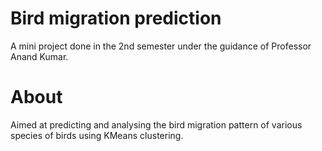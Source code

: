 # Bird migration prediction

A mini project done in the 2nd semester under the guidance of Professor Anand Kumar.

# About

Aimed at predicting and analysing the bird migration pattern of various species of birds using KMeans clustering.
